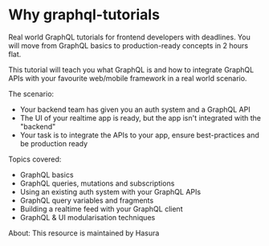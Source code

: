# Why graphql-tutorials

Real world GraphQL tutorials for frontend developers with deadlines. You will move
from GraphQL basics to production-ready concepts in 2 hours flat.

This tutorial will teach you what GraphQL is and how to integrate GraphQL APIs
with your favourite web/mobile framework in a real world scenario.

The scenario:
- Your backend team has given you an auth system and a GraphQL API
- The UI of your realtime app is ready, but the app isn't integrated with the "backend"
- Your task is to integrate the APIs to your app, ensure best-practices and be production ready

Topics covered:
- GraphQL basics
- GraphQL queries, mutations and subscriptions
- Using an existing auth system with your GraphQL APIs
- GraphQL query variables and fragments
- Building a realtime feed with your GraphQL client
- GraphQL & UI modularisation techniques

About:
This resource is maintained by Hasura 

